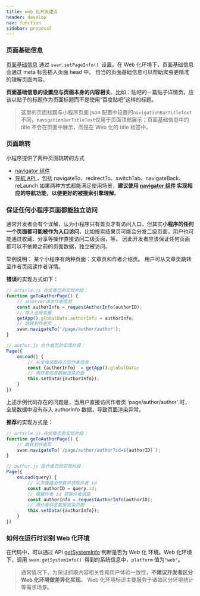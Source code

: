 ```yaml
---
title: web 化开发建议
header: develop
nav: function
sidebar: proposal
---
```

### 页面基础信息

[页面基础信息](https://smartprogram.baidu.com/docs/introduction/rank/#%E8%AE%BE%E7%BD%AE%E9%A1%B5%E9%9D%A2%E5%9F%BA%E7%A1%80%E4%BF%A1%E6%81%AF/) 通过 `swan.setPageInfo() `设置。在 Web 化环境下，页面基础信息会通过 meta 标签插入页面 head 中。
恰当的页面基础信息可以帮助爬虫更精准的理解页面内容。

**页面基础信息的设置应与页面本身的内容相关**。比如：贴吧的一篇贴子详情页，应该以贴子的标题作为页面标题而不是使用“百度贴吧”这样的标题。

> 这里的页面标题与小程序页面 json 配置中设置的`navigationBarTitleText`不同，`navigationBarTitleText`仅用于页面顶部展示；页面基础信息中的 title 不会在页面中展示，而是在 Web 化的 title 标签中。


### 页面跳转
小程序提供了两种页面跳转的方式
- [navigator 组件](/develop/component/nav/)
- [导航 API ](https://smartprogram.baidu.com/docs/develop/api/show_tab/)，包括 navigateTo、redirectTo、switchTab、navigateBack、reLaunch
如果两种方式都能满足使用场景，**建议使用 [navigator 组件](/develop/component/nav/) 实现相应的导航功能，以便更好的被搜索引擎理解**。


### 保证任何小程序页面都能独立访问
通常开发者会有个误解，认为小程序只有首页才有访问入口，但其实**小程序的任何一个页面都可能被作为入口访问**，比如搜索结果页可能会分发二级页面，用户也可能通过收藏、分享等操作直接访问二级页面，等。
因此开发者应该保证任何页面都可以不依赖之前的页面数据，独立被访问。

举例说明：
某个小程序有两种页面：文章页和作者介绍页。
用户可从文章页跳转至作者页阅读作者详情。

**错误**的实现方式如下：

```javascript
// article.js 在文章页的实现片段：
function goToAuthorPage() {
    // 从server请求作者信息
    const authorInfo = requestAuthorInfo(authorID);
    // 存入全局变量
    getApp().globalData.authorInfo = authorInfo;
    // 跳转到作者页
    swan.navigateTo('/page/author/author');
}

// author.js 在作者页的实现片段：
Page({
    onLoad() {
        // 从全局读取存入的作者信息
        const {authorInfo}  = getApp().globalData;
        // 用作者信息数据渲染页面
        this.setData({authorInfo});
    }
}) 
```
上述示例代码存在的问题是，当用户直接访问作者页 ‘page/author/author’ 时，全局数据中没有存入 authorInfo 数据，导致页面渲染异常。

**推荐**的实现方式是：

```javascript
// article.js 在文章页的实现片段：
function goToAuthorPage() {
    // 跳转到作者页
    swan.navigateTo(`/page/author/author?id=${authorID}`);
}

// author.js 在作者页的实现片段：
Page({
    onLoad(query) {
        // 从页面路由参数中获取作者 id
        const authorID = query.id;
        // 根据作者 id 获取作者信息
        const authorInfo = requestAuthorInfo(authorID);
        // 用作者信息数据渲染页面
        this.setData({authorInfo});
    }
}) 
```



### 如何在运行时识别 Web 化环境
在代码中，可以通过 API [getSystemInfo](https://smartprogram.baidu.com/docs/develop/api/device_sys/) 判断是否为 Web 化 环境。Web 化环境下，调用 `swan.getSystemInfo() `得到的系统信息中，`platform` 值为`"web"`。

> 通常情况下，为保证抓取内容相关性和用户体验一致性，**不建议开发者区分 Web 化环境做差异化实现**。
> Web 化环境标识主要服务于诸如区分环境统计等需求场景。
